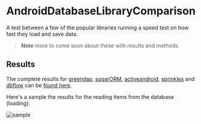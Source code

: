 # AndroidDatabaseLibraryComparison
A test between a few of the popular libraries running a speed test on how fast they load and save data.

> **Note** more to come soon about these with results and methods.

## Results 
The complete results for [greendao](https://github.com/greenrobot/greenDAO), [sugarORM](https://github.com/satyan/sugar), [activeandroid](https://github.com/pardom/ActiveAndroid), [sprinkles](https://github.com/emilsjolander/sprinkles) and [dbflow](https://github.com/Raizlabs/DBFlow) can be [found here](http://www.raizlabs.com/dev/2015/02/go-dbflow-fastest-android-orm-database-library/).

Here's a sample the results for the reading items from the database (loading): 

![sample](http://cdn.raizlabs.com/dev/wp-content/uploads/sites/10/2015/02/image-6.png)
